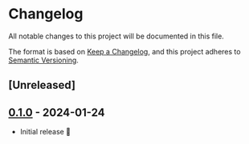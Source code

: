 # Changelog

All notable changes to this project will be documented in this file.

The format is based on [Keep a Changelog](https://keepachangelog.com/en/1.0.0/),
and this project adheres to [Semantic Versioning](https://semver.org/spec/v2.0.0.html).

## [Unreleased]

## [0.1.0] - 2024-01-24

* Initial release 🎉

[0.1.0]: https://github.com/claymcleod/bitbelay/releases/tag/bitbelay-statistics-v0.1.0